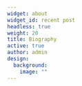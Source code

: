 ```yaml
---
widget: about
widget_id: recent post
headless: true
weight: 20
title: Biography
active: true
author: admin
design:
  background:
    image: ""
---
```

